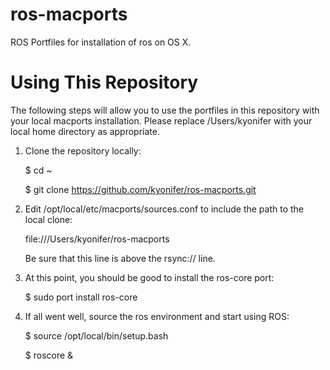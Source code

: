ros-macports
============

ROS Portfiles for installation of ros on OS X.

Using This Repository
=====================
The following steps will allow you to use the portfiles in this repository with your local macports installation. Please replace /Users/kyonifer with your local home directory as appropriate.

1. Clone the repository locally:

	$ cd ~

	$ git clone https://github.com/kyonifer/ros-macports.git

2. Edit /opt/local/etc/macports/sources.conf to include the path to the local clone:

	file:///Users/kyonifer/ros-macports

	Be sure that this line is above the rsync:// line.

3. At this point, you should be good to install the ros-core port:

	$ sudo port install ros-core

4. If all went well, source the ros environment and start using ROS:

	$ source /opt/local/bin/setup.bash
	
	$ roscore &

